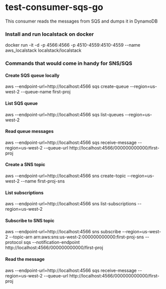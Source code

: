 # test-consumer-sqs-go

This consumer reads the messages from SQS and dumps it in DynamoDB

### Install and run localstack on docker
docker run -it -d -p 4566:4566 -p 4510-4559:4510-4559 --name aws_localstack localstack/localstack

### Commands that would come in handy for SNS/SQS

#### Create SQS queue locally
aws --endpoint-url=http://localhost:4566 sqs create-queue --region=us-west-2 --queue-name first-proj

#### List SQS queue
aws --endpoint-url=http://localhost:4566 sqs list-queues --region=us-west-2

#### Read queue messages
aws --endpoint-url=http://localhost:4566 sqs receive-message --region=us-west-2 --queue-url http://localhost:4566/000000000000/first-proj

#### Create a SNS topic
aws --endpoint-url=http://localhost:4566 sns create-topic --region=us-west-2 --name first-proj-sns

#### List subscriptions
aws --endpoint-url=http://localhost:4566 sns list-subscriptions --region=us-west-2

#### Subscribe to SNS topic
aws --endpoint-url=http://localhost:4566 sns subscribe --region=us-west-2 --topic-arn arn:aws:sns:us-west-2:000000000000:first-proj-sns --protocol sqs --notification-endpoint http://localhost:4566/000000000000/first-proj

#### Read the message
aws --endpoint-url=http://localhost:4566 sqs receive-message --region=us-west-2 --queue-url http://localhost:4566/000000000000/first-proj
